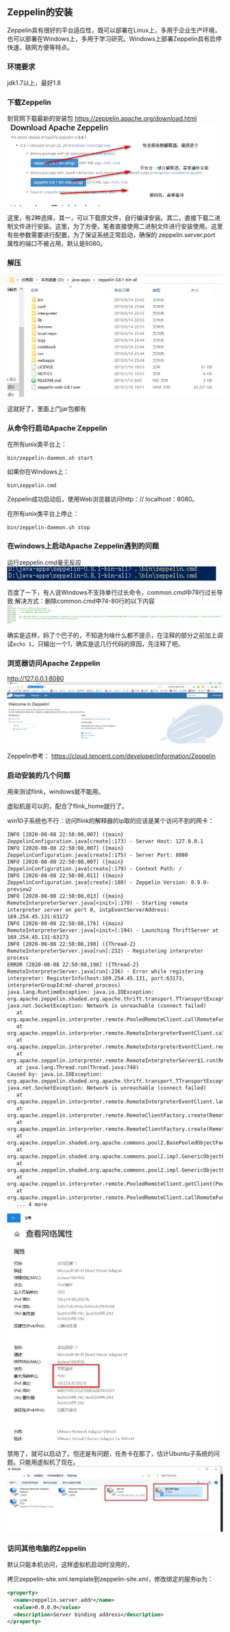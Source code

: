 ## Zeppelin的安装
Zeppelin具有很好的平台适应性，既可以部署在Linux上，多用于企业生产环境，也可以部署在Windows上，多用于学习研究。Windows上部署Zeppelin具有启停快速、联网方便等特点。

### 环境要求
jdk1.7以上，最好1.8

### 下载Zeppelin
到官网下载最新的安装包
https://zeppelin.apache.org/download.html
![](assets/markdown-img-paste-20190615000046853.png)

这里，有2种选择，其一，可以下载原文件，自行编译安装。其二，直接下载二进制文件进行安装。这里，为了方便，笔者直接使用二进制文件进行安装使用。这里有些参数需要进行配置，为了保证系统正常启动，确保的 zeppelin.server.port 属性的端口不被占用，默认是8080。

### 解压
![](assets/markdown-img-paste-2019061500020268.png)

这就好了，里面上门jar包都有

### 从命令行启动Apache Zeppelin
在所有unix类平台上：
```
bin/zeppelin-daemon.sh start
```

如果你在Windows上：
```
bin\zeppelin.cmd
```
Zeppelin成功启动后，使用Web浏览器访问http：// localhost：8080。

在所有unix类平台上停止：
```
bin/zeppelin-daemon.sh stop
```

### 在windows上启动Apache Zeppelin遇到的问题
运行zeppelin.cmd毫无反应
![](assets/markdown-img-paste-20190615000609163.png)

百度了一下，有人说Windows不支持单行过长命令，common.cmd中78行过长导致
解决方式：删除common.cmd中74-80行的以下内容
![](assets/markdown-img-paste-20190615000822148.png)

确实是这样，妈了个巴子的，不知道为啥什么都不提示，在注释的部分之前加上调试`echo 1`，只输出一个1，确实是这几行代码的原因，先注释了吧。

### 浏览器访问Apache Zeppelin
http://127.0.0.1:8080
![](assets/markdown-img-paste-20190615001242733.png)



Zeppelin参考：
https://cloud.tencent.com/developer/information/Zeppelin

### 启动安装的几个问题
用来测试flink，windows就不能用。

虚拟机是可以的，配合了flink_home就行了。

win10子系统也不行：访问flink的解释器的ip取的应该是某个访问不到的网卡：
```
INFO [2020-08-08 22:50:08,007] ({main} ZeppelinConfiguration.java[create]:173) - Server Host: 127.0.0.1
INFO [2020-08-08 22:50:08,007] ({main} ZeppelinConfiguration.java[create]:175) - Server Port: 8080
INFO [2020-08-08 22:50:08,007] ({main} ZeppelinConfiguration.java[create]:179) - Context Path: /
INFO [2020-08-08 22:50:08,011] ({main} ZeppelinConfiguration.java[create]:180) - Zeppelin Version: 0.9.0-preview2
INFO [2020-08-08 22:50:08,013] ({main} RemoteInterpreterServer.java[<init>]:170) - Starting remote interpreter server on port 0, intpEventServerAddress: 169.254.45.131:63172
INFO [2020-08-08 22:50:08,176] ({main} RemoteInterpreterServer.java[<init>]:194) - Launching ThriftServer at 169.254.45.131:63173
INFO [2020-08-08 22:50:08,190] ({Thread-2} RemoteInterpreterServer.java[run]:232) - Registering interpreter process
ERROR [2020-08-08 22:50:08,198] ({Thread-2} RemoteInterpreterServer.java[run]:236) - Error while registering interpreter: RegisterInfo(host:169.254.45.131, port:63173, interpreterGroupId:md-shared_process)
java.lang.RuntimeException: java.io.IOException: org.apache.zeppelin.shaded.org.apache.thrift.transport.TTransportException: java.net.SocketException: Network is unreachable (connect failed)
   at org.apache.zeppelin.interpreter.remote.PooledRemoteClient.callRemoteFunction(PooledRemoteClient.java:88)
   at org.apache.zeppelin.interpreter.remote.RemoteInterpreterEventClient.callRemoteFunction(RemoteInterpreterEventClient.java:80)
   at org.apache.zeppelin.interpreter.remote.RemoteInterpreterEventClient.registerInterpreterProcess(RemoteInterpreterEventClient.java:88)
   at org.apache.zeppelin.interpreter.remote.RemoteInterpreterServer$1.run(RemoteInterpreterServer.java:233)
   at java.lang.Thread.run(Thread.java:748)
Caused by: java.io.IOException: org.apache.zeppelin.shaded.org.apache.thrift.transport.TTransportException: java.net.SocketException: Network is unreachable (connect failed)
   at org.apache.zeppelin.interpreter.remote.RemoteInterpreterEventClient.lambda$new$0(RemoteInterpreterEventClient.java:72)
   at org.apache.zeppelin.interpreter.remote.RemoteClientFactory.create(RemoteClientFactory.java:54)
   at org.apache.zeppelin.interpreter.remote.RemoteClientFactory.create(RemoteClientFactory.java:34)
   at org.apache.zeppelin.shaded.org.apache.commons.pool2.BasePooledObjectFactory.makeObject(BasePooledObjectFactory.java:60)
   at org.apache.zeppelin.shaded.org.apache.commons.pool2.impl.GenericObjectPool.create(GenericObjectPool.java:861)
   at org.apache.zeppelin.shaded.org.apache.commons.pool2.impl.GenericObjectPool.borrowObject(GenericObjectPool.java:435)
   at org.apache.zeppelin.interpreter.remote.PooledRemoteClient.getClient(PooledRemoteClient.java:45)
   at org.apache.zeppelin.interpreter.remote.PooledRemoteClient.callRemoteFunction(PooledRemoteClient.java:80)
   ... 4 more
```
![](assets/markdown-img-paste-20200808230937185.png)

禁用了，就可以启动了。但还是有问题，任务卡在那了，估计Ubuntu子系统的问题。只能用虚拟机了现在。
![](assets/markdown-img-paste-20200808231857685.png)

### 访问其他电脑的Zeppelin
默认只能本机访问，这样虚拟机启动时没用的，

拷贝zeppelin-site.xml.template到zeppelin-site.xml，修改绑定的服务ip为：
```xml
<property>
  <name>zeppelin.server.addr</name>
  <value>0.0.0.0</value>
  <description>Server binding address</description>
</property>
```


